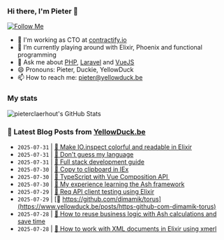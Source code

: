 ### Hi there, I'm Pieter 👋  
[![Follow Me](https://img.shields.io/github/followers/pieterclaerhout?label=Follow&style=social)](https://github.com/pieterclaerhout)

- 🏢 I'm working as CTO at [contractify.io](https://contractify.io)
- 🌱 I’m currently playing around with Elixir, Phoenix and functional programming
- 💬 Ask me about [PHP](https://php.net), [Laravel](http://laravel.com) and [VueJS](https://vuejs.org)
- 😄 Pronouns: Pieter, Duckie, YellowDuck
- 📫 How to reach me: pieter@yellowduck.be

### My stats

![pieterclaerhout's GitHub Stats](https://github-readme-stats.vercel.app/api?username=pieterclaerhout&show_icons=true&count_private=true&line_height=40)

### 📩 Latest Blog Posts from [YellowDuck.be](https://www.yellowduck.be/)
<!-- BLOG-POST-LIST:START -->
- `2025-07-31` | [🐥 Make IO.inspect colorful and readable in Elixir](https://www.yellowduck.be/posts/make-io-inspect-colorful-and-readable-in-elixir)  
- `2025-07-31` | [🔗 Don&#39;t guess my language](https://www.yellowduck.be/posts/dont-guess-my-language)  
- `2025-07-31` | [🔗 Full stack development guide](https://www.yellowduck.be/posts/full-stack-development-guide)  
- `2025-07-30` | [🐥 Copy to clipboard in IEx](https://www.yellowduck.be/posts/copy-to-clipboard-in-iex)  
- `2025-07-30` | [🔗 TypeScript with Vue Composition API ​](https://www.yellowduck.be/posts/typescript-with-vue-composition-api)  
- `2025-07-30` | [🔗 My experience learning the Ash framework](https://www.yellowduck.be/posts/my-experience-learning-the-ash-framework)  
- `2025-07-29` | [🔗 Req API client testing using Elixir](https://www.yellowduck.be/posts/req-api-client-testing-using-elixir)  
- `2025-07-29` | [🔗 https://github.com/dimamik/torus](https://www.yellowduck.be/posts/https-github-com-dimamik-torus)  
- `2025-07-28` | [🔗 How to reuse business logic with Ash calculations and save time](https://www.yellowduck.be/posts/how-to-reuse-business-logic-with-ash-calculations-and-save-time)  
- `2025-07-28` | [🔗 How to work with XML documents in Elixir using xmerl](https://www.yellowduck.be/posts/how-to-work-with-xml-documents-in-elixir-using-xmerl)  

<!-- BLOG-POST-LIST:END -->
